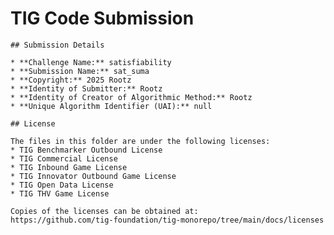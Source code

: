 # TIG Code Submission

    ## Submission Details

    * **Challenge Name:** satisfiability
    * **Submission Name:** sat_suma
    * **Copyright:** 2025 Rootz
    * **Identity of Submitter:** Rootz
    * **Identity of Creator of Algorithmic Method:** Rootz
    * **Unique Algorithm Identifier (UAI):** null

    ## License

    The files in this folder are under the following licenses:
    * TIG Benchmarker Outbound License
    * TIG Commercial License
    * TIG Inbound Game License
    * TIG Innovator Outbound Game License
    * TIG Open Data License
    * TIG THV Game License

    Copies of the licenses can be obtained at:  
    https://github.com/tig-foundation/tig-monorepo/tree/main/docs/licenses